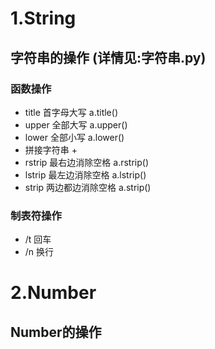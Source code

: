 # 1.String
## 字符串的操作 (详情见:字符串.py)
### 函数操作
- title 首字母大写 a.title()
- upper 全部大写 a.upper()
- lower 全部小写 a.lower()
- 拼接字符串 +
- rstrip 最右边消除空格 a.rstrip()
- lstrip 最左边消除空格 a.lstrip()
- strip 两边都边消除空格 a.strip()
### 制表符操作
- /t 回车
- /n 换行

# 2.Number
## Number的操作 
